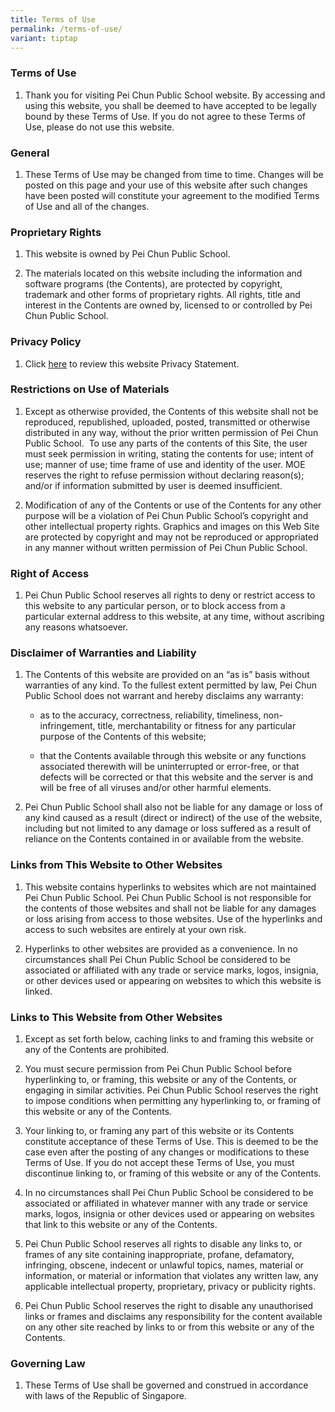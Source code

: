 ```yaml
---
title: Terms of Use
permalink: /terms-of-use/
variant: tiptap
---
```

<h3><strong>Terms of Use</strong></h3>
<ol data-tight="true" class="tight">
<li>
<p>Thank you for visiting Pei Chun Public School website. By accessing and
using this website, you shall be deemed to have accepted to be legally
bound by these Terms of Use. If you do not agree to these Terms of Use,
please do not use this website.</p>
</li>
</ol>
<h3><strong>General</strong></h3>
<ol data-tight="true" class="tight">
<li>
<p>These Terms of Use may be changed from time to time. Changes will be posted
on this page and your use of this website after such changes have been
posted will constitute your agreement to the modified Terms of Use and
all of the changes.</p>
</li>
</ol>
<h3><strong>Proprietary Rights</strong></h3>
<ol>
<li>
<p>This website is owned by Pei Chun Public School.</p>
</li>
<li>
<p>The materials located on this website including the information and software
programs (the Contents), are protected by copyright, trademark and other
forms of proprietary rights. All rights, title and interest in the Contents
are owned by, licensed to or controlled by Pei Chun Public School.</p>
</li>
</ol>
<h3>Privacy Policy</h3>
<ol data-tight="true" class="tight">
<li>
<p>Click&nbsp;<a href="https://www.peichunpublic.moe.edu.sg/privacy/" rel="noopener noreferrer nofollow" target="_blank"><u>here</u></a>&nbsp;to
review this website Privacy Statement.</p>
</li>
</ol>
<h3>Restrictions on Use of Materials</h3>
<ol>
<li>
<p>Except as otherwise provided, the Contents of this website shall not be
reproduced, republished, uploaded, posted, transmitted or otherwise distributed
in any way, without the prior written permission of Pei Chun Public School.&nbsp;
To use any parts of the contents of this Site, the user must seek permission
in writing, stating the contents for use; intent of use; manner of use;
time frame of use and identity of the user. MOE reserves the right to refuse
permission without declaring reason(s); and/or if information submitted
by user is deemed insufficient.</p>
</li>
<li>
<p>Modification of any of the Contents or use of the Contents for any other
purpose will be a violation of Pei Chun Public School’s copyright and other
intellectual property rights. Graphics and images on this Web Site are
protected by copyright and may not be reproduced or appropriated in any
manner without written permission of Pei Chun Public School.</p>
</li>
</ol>
<h3><strong>Right of Access</strong></h3>
<ol data-tight="true" class="tight">
<li>
<p>Pei Chun Public School reserves all rights to deny or restrict access
to this website to any particular person, or to block access from a particular
external address to this website, at any time, without ascribing any reasons
whatsoever.</p>
</li>
</ol>
<h3><strong>Disclaimer of Warranties and Liability</strong></h3>
<ol data-tight="true" class="tight">
<li>
<p>The Contents of this website are provided on an “as is” basis without
warranties of any kind. To the fullest extent permitted by law, Pei Chun
Public School does not warrant and hereby disclaims any warranty:</p>
<ul data-tight="true" class="tight">
<li>
<p>as to the accuracy, correctness, reliability, timeliness, non-infringement,
title, merchantability or fitness for any particular purpose of the Contents
of this website;</p>
</li>
<li>
<p>that the Contents available through this website or any functions associated
therewith will be uninterrupted or error-free, or that defects will be
corrected or that this website and the server is and will be free of all
viruses and/or other harmful elements.</p>
</li>
</ul>
</li>
<li>
<p>Pei Chun Public School shall also not be liable for any damage or loss
of any kind caused as a result (direct or indirect) of the use of the website,
including but not limited to any damage or loss suffered as a result of
reliance on the Contents contained in or available from the website.</p>
</li>
</ol>
<h3><strong>Links from This Website to Other Websites</strong></h3>
<ol>
<li>
<p>This website contains hyperlinks to websites which are not maintained
Pei Chun Public School. Pei Chun Public School is not responsible for the
contents of those websites and shall not be liable for any damages or loss
arising from access to those websites. Use of the hyperlinks and access
to such websites are entirely at your own risk.</p>
</li>
<li>
<p>Hyperlinks to other websites are provided as a convenience. In no circumstances
shall Pei Chun Public School be considered to be associated or affiliated
with any trade or service marks, logos, insignia, or other devices used
or appearing on websites to which this website is linked.</p>
</li>
</ol>
<h3><strong>Links to This Website from Other Websites</strong></h3>
<ol>
<li>
<p>Except as set forth below, caching links to and framing this website or
any of the Contents are prohibited.</p>
</li>
<li>
<p>You must secure permission from Pei Chun Public School before hyperlinking
to, or framing, this website or any of the Contents, or engaging in similar
activities. Pei Chun Public School reserves the right to impose conditions
when permitting any hyperlinking to, or framing of this website or any
of the Contents.</p>
</li>
<li>
<p>Your linking to, or framing any part of this website or its Contents constitute
acceptance of these Terms of Use. This is deemed to be the case even after
the posting of any changes or modifications to these Terms of Use. If you
do not accept these Terms of Use, you must discontinue linking to, or framing
of this website or any of the Contents.&nbsp;</p>
</li>
<li>
<p>In no circumstances shall Pei Chun Public School be considered to be associated
or affiliated in whatever manner with any trade or service marks, logos,
insignia or other devices used or appearing on websites that link to this
website or any of the Contents.</p>
</li>
<li>
<p>Pei Chun Public School reserves all rights to disable any links to, or
frames of any site containing inappropriate, profane, defamatory, infringing,
obscene, indecent or unlawful topics, names, material or information, or
material or information that violates any written law, any applicable intellectual
property, proprietary, privacy or publicity rights.</p>
</li>
<li>
<p>Pei Chun Public School reserves the right to disable any unauthorised
links or frames and disclaims any responsibility for the content available
on any other site reached by links to or from this website or any of the
Contents.</p>
</li>
</ol>
<h3><strong>Governing Law</strong></h3>
<ol data-tight="true" class="tight">
<li>
<p>These Terms of Use shall be governed and construed in accordance with
laws of the Republic of Singapore.</p>
</li>
</ol>
<p></p>